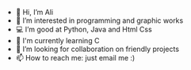 - 👋 Hi, I’m Ali
- 👀 I’m interested in programming and graphic works
- 💻 I’m good at Python, Java and Html Css
- 🌱 I'm currently learning C
- 💞️ I’m looking for collaboration on friendly projects
- 📫 How to reach me: just email me :)

<!---
AliNzr85/AliNzr85 is a ✨ special ✨ repository because its `README.md` (this file) appears on your GitHub profile.
You can click the Preview link to take a look at your changes.
--->
